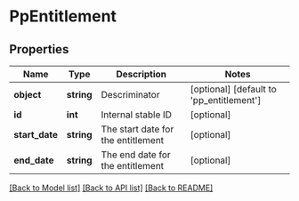 # PpEntitlement

## Properties
Name | Type | Description | Notes
------------ | ------------- | ------------- | -------------
**object** | **string** | Descriminator | [optional] [default to 'pp_entitlement']
**id** | **int** | Internal stable ID | [optional] 
**start_date** | **string** | The start date for the entitlement | [optional] 
**end_date** | **string** | The end date for the entitlement | [optional] 

[[Back to Model list]](../README.md#documentation-for-models) [[Back to API list]](../README.md#documentation-for-api-endpoints) [[Back to README]](../README.md)



